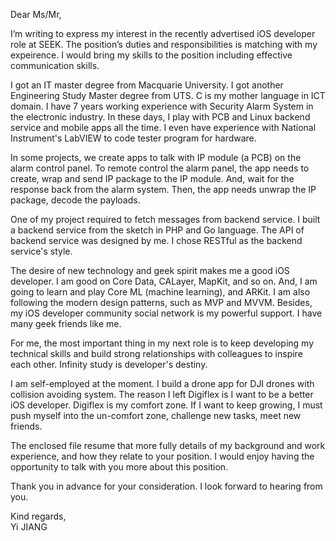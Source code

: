 Dear Ms/Mr,

I’m writing to express my interest in the recently advertised iOS developer role at SEEK. The position’s duties and responsibilities is matching with my expeirence. I would bring my skills to the position including effective communication skills.  
 
I got an IT master degree from Macquarie University. I got another Engineering Study Master degree from UTS. C is my mother language in ICT domain. I have 7 years working experience with Security Alarm System in the electronic industry. In these days, I play with PCB and Linux backend service and mobile apps all the time. I even have experience with National Instrument's LabVIEW to code tester program for hardware. 

In some projects, we create apps to talk with IP module (a PCB) on the alarm control panel. To remote control the alarm panel, the app needs to create, wrap and send IP package to the IP module. And, wait for the response back from the alarm system. Then, the app needs unwrap the IP package, decode the payloads. 

One of my project required to fetch messages from backend service. I built a backend service from the sketch in PHP and Go language.  The API of backend service was designed by me.  I chose RESTful as the backend service's style. 

The desire of new technology and geek spirit makes me a good iOS developer. I am good on Core Data, CALayer, MapKit, and so on. And, I am going to learn and play Core ML (machine learning), and ARKit. I am also following the modern design patterns, such as MVP and MVVM. Besides, my iOS developer community social network is my powerful support. I have many geek friends like me. 

For me, the most important thing in my next role is to keep developing my technical skills and build strong relationships with colleagues to inspire each other. Infinity study is developer's destiny. 

I am self-employed at the moment. I build a drone app for DJI drones with collision avoiding system. The reason I left Digiflex is I want to be a better iOS developer. Digiflex is my comfort zone. If I want to keep growing, I must push myself into the un-comfort zone, challenge new tasks, meet new friends.

The enclosed file resume that more fully details of my background and work experience, and how they relate to your position. I would enjoy having the opportunity to talk with you more about this position.

Thank you in advance for your consideration. I look forward to hearing from you.

Kind regards,  
Yi JIANG
